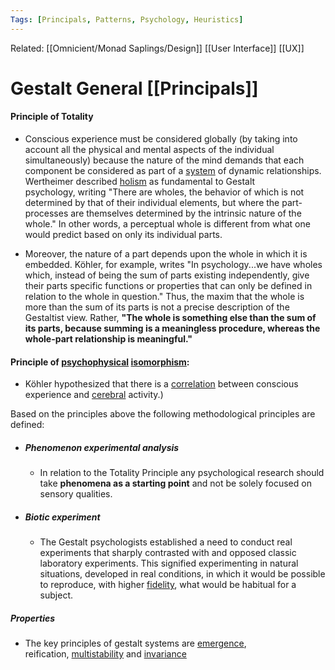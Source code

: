 ```yaml
---
Tags: [Principals, Patterns, Psychology, Heuristics]
---
```

Related: [[Omnicient/Monad Saplings/Design]] [[User Interface]] [[UX]]

# Gestalt General [[Principals]]
#### Principle of Totality
- Conscious experience must be considered globally (by taking into account all the physical and mental aspects of the individual simultaneously) because the nature of the mind demands that each component be considered as part of a [system](https://en.wikipedia.org/wiki/System) of dynamic relationships. Wertheimer described [holism](https://en.wikipedia.org/wiki/Holism_in_science) as fundamental to Gestalt psychology, writing "There are wholes, the behavior of which is not determined by that of their individual elements, but where the part-processes are themselves determined by the intrinsic nature of the whole." In other words, a perceptual whole is different from what one would predict based on only its individual parts.

-  Moreover, the nature of a part depends upon the whole in which it is embedded. Köhler, for example, writes "In psychology...we have wholes which, instead of being the sum of parts existing independently, give their parts specific functions or properties that can only be defined in relation to the whole in question." Thus, the maxim that the whole is more than the sum of its parts is not a precise description of the Gestaltist view. Rather, **"The whole is something else than the sum of its parts, because summing is a meaningless procedure, whereas the whole-part relationship is meaningful."**

#### Principle of [psychophysical](https://en.wikipedia.org/wiki/Psychophysical_parallelism) [isomorphism](https://en.wikipedia.org/wiki/Isomorphism_(Gestalt_psychology)):
- Köhler hypothesized that there is a [correlation](https://en.wikipedia.org/wiki/Correlation) between conscious experience and [cerebral](https://en.wikipedia.org/wiki/Human_brain) activity.)
 
 Based on the principles above the following methodological principles are defined:
- ##### Phenomenon experimental analysis
	- In relation to the Totality Principle any psychological research should take **phenomena as a starting point** and not be solely focused on sensory qualities.

- ##### Biotic experiment
	- The Gestalt psychologists established a need to conduct real experiments that sharply contrasted with and opposed classic laboratory experiments. This signified experimenting in natural situations, developed in real conditions, in which it would be possible to reproduce, with higher [fidelity](https://en.wikipedia.org/wiki/Fidelity), what would be habitual for a subject.

##### Properties
- The key principles of gestalt systems are [emergence](https://en.wikipedia.org/wiki/Emergence), reification, [multistability](https://en.wikipedia.org/wiki/Multistability) and [invariance](https://en.wiktionary.org/wiki/invariance)
